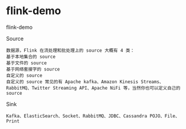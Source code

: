 # flink-demo
flink-demo

Source
```
数据源，Flink 在流处理和批处理上的 source 大概有 4 类：
基于本地集合的 source
基于文件的 source
基于网络套接字的 source
自定义的 source
自定义的 source 常见的有 Apache kafka、Amazon Kinesis Streams、
RabbitMQ、Twitter Streaming API、Apache NiFi 等，当然你也可以定义自己的 source
```


Sink

```
Kafka、ElasticSearch、Socket、RabbitMQ、JDBC、Cassandra POJO、File、Print
```